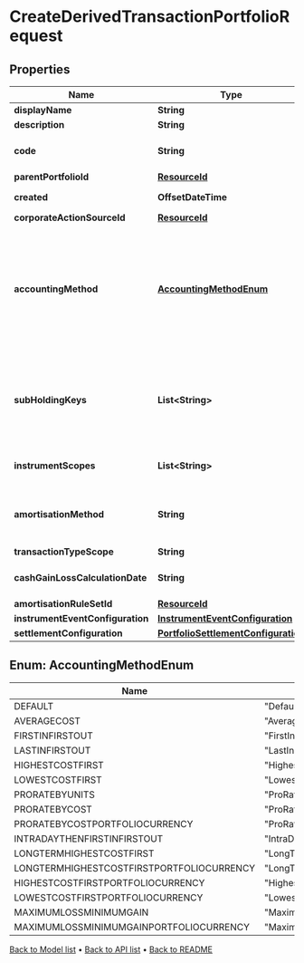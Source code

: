 

# CreateDerivedTransactionPortfolioRequest


## Properties

| Name | Type | Description | Notes |
|------------ | ------------- | ------------- | -------------|
|**displayName** | **String** | The name of the derived transaction portfolio. |  |
|**description** | **String** | A description for the derived transaction portfolio. |  [optional] |
|**code** | **String** | The code of the derived transaction portfolio. Together with the scope this uniquely identifies the derived transaction portfolio. |  |
|**parentPortfolioId** | [**ResourceId**](ResourceId.md) |  |  |
|**created** | **OffsetDateTime** | This will be auto-populated to be the parent portfolio creation date. |  [optional] |
|**corporateActionSourceId** | [**ResourceId**](ResourceId.md) |  |  [optional] |
|**accountingMethod** | [**AccountingMethodEnum**](#AccountingMethodEnum) | . The available values are: Default, AverageCost, FirstInFirstOut, LastInFirstOut, HighestCostFirst, LowestCostFirst, ProRateByUnits, ProRateByCost, ProRateByCostPortfolioCurrency, IntraDayThenFirstInFirstOut, LongTermHighestCostFirst, LongTermHighestCostFirstPortfolioCurrency, HighestCostFirstPortfolioCurrency, LowestCostFirstPortfolioCurrency, MaximumLossMinimumGain, MaximumLossMinimumGainPortfolioCurrency |  [optional] |
|**subHoldingKeys** | **List&lt;String&gt;** | A set of unique transaction properties to group the derived transaction portfolio&#39;s holdings by, perhaps for strategy tagging. Each property must be from the &#39;Transaction&#39; domain and identified by a key in the format {domain}/{scope}/{code}, for example &#39;Transaction/strategies/quantsignal&#39;. See https://support.lusid.com/knowledgebase/article/KA-01879/en-us for more information. |  [optional] |
|**instrumentScopes** | **List&lt;String&gt;** | The resolution strategy used to resolve instruments of transactions/holdings upserted to this derived portfolio. |  [optional] |
|**amortisationMethod** | **String** | The amortisation method used by the portfolio for the calculation. The available values are: NoAmortisation, StraightLine, EffectiveYield, StraightLineSettlementDate, EffectiveYieldSettlementDate |  [optional] |
|**transactionTypeScope** | **String** | The scope of the transaction types. |  [optional] |
|**cashGainLossCalculationDate** | **String** | The option when the Cash Gain Loss to be calulated, TransactionDate/SettlementDate. Defaults to SettlementDate. |  [optional] |
|**amortisationRuleSetId** | [**ResourceId**](ResourceId.md) |  |  [optional] |
|**instrumentEventConfiguration** | [**InstrumentEventConfiguration**](InstrumentEventConfiguration.md) |  |  [optional] |
|**settlementConfiguration** | [**PortfolioSettlementConfiguration**](PortfolioSettlementConfiguration.md) |  |  [optional] |



## Enum: AccountingMethodEnum

| Name | Value |
|---- | -----|
| DEFAULT | &quot;Default&quot; |
| AVERAGECOST | &quot;AverageCost&quot; |
| FIRSTINFIRSTOUT | &quot;FirstInFirstOut&quot; |
| LASTINFIRSTOUT | &quot;LastInFirstOut&quot; |
| HIGHESTCOSTFIRST | &quot;HighestCostFirst&quot; |
| LOWESTCOSTFIRST | &quot;LowestCostFirst&quot; |
| PRORATEBYUNITS | &quot;ProRateByUnits&quot; |
| PRORATEBYCOST | &quot;ProRateByCost&quot; |
| PRORATEBYCOSTPORTFOLIOCURRENCY | &quot;ProRateByCostPortfolioCurrency&quot; |
| INTRADAYTHENFIRSTINFIRSTOUT | &quot;IntraDayThenFirstInFirstOut&quot; |
| LONGTERMHIGHESTCOSTFIRST | &quot;LongTermHighestCostFirst&quot; |
| LONGTERMHIGHESTCOSTFIRSTPORTFOLIOCURRENCY | &quot;LongTermHighestCostFirstPortfolioCurrency&quot; |
| HIGHESTCOSTFIRSTPORTFOLIOCURRENCY | &quot;HighestCostFirstPortfolioCurrency&quot; |
| LOWESTCOSTFIRSTPORTFOLIOCURRENCY | &quot;LowestCostFirstPortfolioCurrency&quot; |
| MAXIMUMLOSSMINIMUMGAIN | &quot;MaximumLossMinimumGain&quot; |
| MAXIMUMLOSSMINIMUMGAINPORTFOLIOCURRENCY | &quot;MaximumLossMinimumGainPortfolioCurrency&quot; |



[Back to Model list](../README.md#documentation-for-models) &#8226; [Back to API list](../README.md#documentation-for-api-endpoints) &#8226; [Back to README](../README.md)


